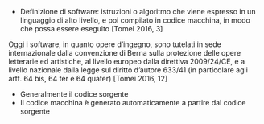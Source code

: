 - Definizione di software: istruzioni o algoritmo che viene espresso in un linguaggio di alto livello, e poi compilato in codice macchina, in modo che possa essere eseguito [Tomei 2016, 3]

Oggi i software, in quanto opere d’ingegno, sono tutelati in sede internazionale dalla convenzione di Berna sulla protezione delle opere letterarie ed artistiche, al livello europeo dalla direttiva 2009/24/CE, e a livello nazionale dalla legge sul diritto d’autore 633/41 (in particolare agli artt. 64 bis, 64 ter e 64 quater) [Tomei 2016, 12]


- Generalmente il codice sorgente 
- Il codice macchina è generato automaticamente a partire dal codice sorgente

